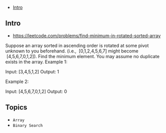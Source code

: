 - [Intro](#intro)

## Intro

- https://leetcode.com/problems/find-minimum-in-rotated-sorted-array

Suppose an array sorted in ascending order is rotated at some pivot unknown to you beforehand.
(i.e.,  [0,1,2,4,5,6,7] might become  [4,5,6,7,0,1,2]).
Find the minimum element.
You may assume no duplicate exists in the array.
Example 1:

Input: [3,4,5,1,2] 
Output: 1

Example 2:

Input: [4,5,6,7,0,1,2]
Output: 0



## Topics

- `Array`
- `Binary Search`


